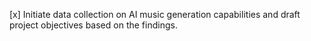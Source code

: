 [x] Initiate data collection on AI music generation capabilities and draft project objectives based on the findings.